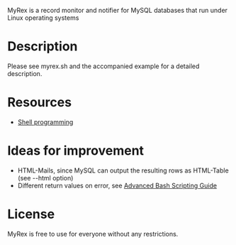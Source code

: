 MyRex is a record monitor and notifier for MySQL databases that run under Linux operating systems

# Description

Please see myrex.sh and the accompanied example for a detailed description.


# Resources

  - [Shell programming](http://www.shelldorado.com/)


# Ideas for improvement

  - HTML-Mails, since MySQL can output the resulting rows as HTML-Table (see --html option)
  - Different return values on error, see [Advanced Bash Scripting Guide](http://tldp.org/LDP/abs/html/exitcodes.html)


# License

MyRex is free to use for everyone without any restrictions.
